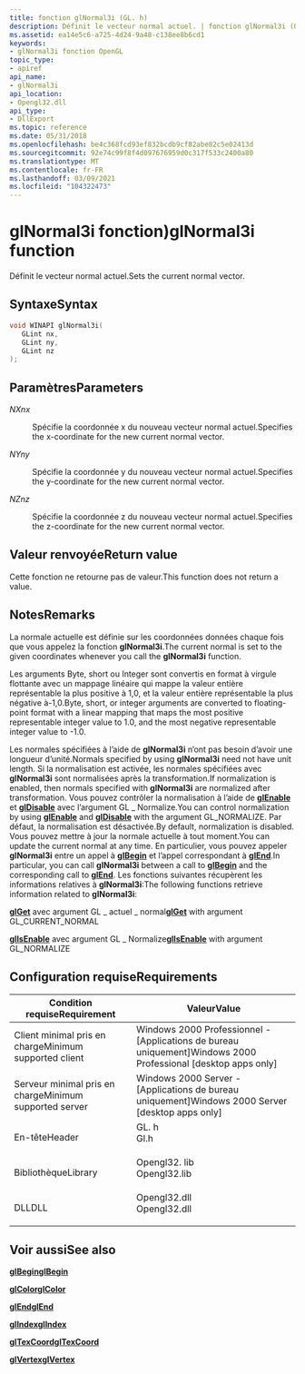 ```yaml
---
title: fonction glNormal3i (GL. h)
description: Définit le vecteur normal actuel. | fonction glNormal3i (GL. h)
ms.assetid: ea14e5c6-a725-4d24-9a48-c138ee8b6cd1
keywords:
- glNormal3i fonction OpenGL
topic_type:
- apiref
api_name:
- glNormal3i
api_location:
- Opengl32.dll
api_type:
- DllExport
ms.topic: reference
ms.date: 05/31/2018
ms.openlocfilehash: be4c368fcd93ef832bcdb9cf82abe82c5e02413d
ms.sourcegitcommit: 92e74c99f8f4d097676959d0c317f533c2400a80
ms.translationtype: MT
ms.contentlocale: fr-FR
ms.lasthandoff: 03/09/2021
ms.locfileid: "104322473"
---
```

# <a name="glnormal3i-function"></a><span data-ttu-id="e7f82-105">glNormal3i fonction)</span><span class="sxs-lookup"><span data-stu-id="e7f82-105">glNormal3i function</span></span>

<span data-ttu-id="e7f82-106">Définit le vecteur normal actuel.</span><span class="sxs-lookup"><span data-stu-id="e7f82-106">Sets the current normal vector.</span></span>

## <a name="syntax"></a><span data-ttu-id="e7f82-107">Syntaxe</span><span class="sxs-lookup"><span data-stu-id="e7f82-107">Syntax</span></span>


```C++
void WINAPI glNormal3i(
   GLint nx,
   GLint ny,
   GLint nz
);
```



## <a name="parameters"></a><span data-ttu-id="e7f82-108">Paramètres</span><span class="sxs-lookup"><span data-stu-id="e7f82-108">Parameters</span></span>

<dl> <dt>

<span data-ttu-id="e7f82-109">*NX*</span><span class="sxs-lookup"><span data-stu-id="e7f82-109">*nx*</span></span> 
</dt> <dd>

<span data-ttu-id="e7f82-110">Spécifie la coordonnée x du nouveau vecteur normal actuel.</span><span class="sxs-lookup"><span data-stu-id="e7f82-110">Specifies the x-coordinate for the new current normal vector.</span></span>

</dd> <dt>

<span data-ttu-id="e7f82-111">*NY*</span><span class="sxs-lookup"><span data-stu-id="e7f82-111">*ny*</span></span> 
</dt> <dd>

<span data-ttu-id="e7f82-112">Spécifie la coordonnée y du nouveau vecteur normal actuel.</span><span class="sxs-lookup"><span data-stu-id="e7f82-112">Specifies the y-coordinate for the new current normal vector.</span></span>

</dd> <dt>

<span data-ttu-id="e7f82-113">*NZ*</span><span class="sxs-lookup"><span data-stu-id="e7f82-113">*nz*</span></span> 
</dt> <dd>

<span data-ttu-id="e7f82-114">Spécifie la coordonnée z du nouveau vecteur normal actuel.</span><span class="sxs-lookup"><span data-stu-id="e7f82-114">Specifies the z-coordinate for the new current normal vector.</span></span>

</dd> </dl>

## <a name="return-value"></a><span data-ttu-id="e7f82-115">Valeur renvoyée</span><span class="sxs-lookup"><span data-stu-id="e7f82-115">Return value</span></span>

<span data-ttu-id="e7f82-116">Cette fonction ne retourne pas de valeur.</span><span class="sxs-lookup"><span data-stu-id="e7f82-116">This function does not return a value.</span></span>

## <a name="remarks"></a><span data-ttu-id="e7f82-117">Notes</span><span class="sxs-lookup"><span data-stu-id="e7f82-117">Remarks</span></span>

<span data-ttu-id="e7f82-118">La normale actuelle est définie sur les coordonnées données chaque fois que vous appelez la fonction **glNormal3i**.</span><span class="sxs-lookup"><span data-stu-id="e7f82-118">The current normal is set to the given coordinates whenever you call the **glNormal3i** function.</span></span>

<span data-ttu-id="e7f82-119">Les arguments Byte, short ou Integer sont convertis en format à virgule flottante avec un mappage linéaire qui mappe la valeur entière représentable la plus positive à 1,0, et la valeur entière représentable la plus négative à-1,0.</span><span class="sxs-lookup"><span data-stu-id="e7f82-119">Byte, short, or integer arguments are converted to floating-point format with a linear mapping that maps the most positive representable integer value to 1.0, and the most negative representable integer value to -1.0.</span></span>

<span data-ttu-id="e7f82-120">Les normales spécifiées à l’aide de **glNormal3i** n’ont pas besoin d’avoir une longueur d’unité.</span><span class="sxs-lookup"><span data-stu-id="e7f82-120">Normals specified by using **glNormal3i** need not have unit length.</span></span> <span data-ttu-id="e7f82-121">Si la normalisation est activée, les normales spécifiées avec **glNormal3i** sont normalisées après la transformation.</span><span class="sxs-lookup"><span data-stu-id="e7f82-121">If normalization is enabled, then normals specified with **glNormal3i** are normalized after transformation.</span></span> <span data-ttu-id="e7f82-122">Vous pouvez contrôler la normalisation à l’aide de [**glEnable**](glenable.md) et [**glDisable**](gldisable.md) avec l’argument GL \_ Normalize.</span><span class="sxs-lookup"><span data-stu-id="e7f82-122">You can control normalization by using [**glEnable**](glenable.md) and [**glDisable**](gldisable.md) with the argument GL\_NORMALIZE.</span></span> <span data-ttu-id="e7f82-123">Par défaut, la normalisation est désactivée.</span><span class="sxs-lookup"><span data-stu-id="e7f82-123">By default, normalization is disabled.</span></span> <span data-ttu-id="e7f82-124">Vous pouvez mettre à jour la normale actuelle à tout moment.</span><span class="sxs-lookup"><span data-stu-id="e7f82-124">You can update the current normal at any time.</span></span> <span data-ttu-id="e7f82-125">En particulier, vous pouvez appeler **glNormal3i** entre un appel à [**glBegin**](glbegin.md) et l’appel correspondant à [**glEnd**](glend.md).</span><span class="sxs-lookup"><span data-stu-id="e7f82-125">In particular, you can call **glNormal3i** between a call to [**glBegin**](glbegin.md) and the corresponding call to [**glEnd**](glend.md).</span></span> <span data-ttu-id="e7f82-126">Les fonctions suivantes récupèrent les informations relatives à **glNormal3i**:</span><span class="sxs-lookup"><span data-stu-id="e7f82-126">The following functions retrieve information related to **glNormal3i**:</span></span>

<span data-ttu-id="e7f82-127">[**glGet**](glgetbooleanv--glgetdoublev--glgetfloatv--glgetintegerv.md) avec argument GL \_ actuel \_ normal</span><span class="sxs-lookup"><span data-stu-id="e7f82-127">[**glGet**](glgetbooleanv--glgetdoublev--glgetfloatv--glgetintegerv.md) with argument GL\_CURRENT\_NORMAL</span></span>

<span data-ttu-id="e7f82-128">[**glIsEnable**](glisenabled.md) avec argument GL \_ Normalize</span><span class="sxs-lookup"><span data-stu-id="e7f82-128">[**glIsEnable**](glisenabled.md) with argument GL\_NORMALIZE</span></span>

## <a name="requirements"></a><span data-ttu-id="e7f82-129">Configuration requise</span><span class="sxs-lookup"><span data-stu-id="e7f82-129">Requirements</span></span>



| <span data-ttu-id="e7f82-130">Condition requise</span><span class="sxs-lookup"><span data-stu-id="e7f82-130">Requirement</span></span> | <span data-ttu-id="e7f82-131">Valeur</span><span class="sxs-lookup"><span data-stu-id="e7f82-131">Value</span></span> |
|-------------------------------------|-----------------------------------------------------------------------------------------|
| <span data-ttu-id="e7f82-132">Client minimal pris en charge</span><span class="sxs-lookup"><span data-stu-id="e7f82-132">Minimum supported client</span></span><br/> | <span data-ttu-id="e7f82-133">Windows 2000 Professionnel - \[Applications de bureau uniquement\]</span><span class="sxs-lookup"><span data-stu-id="e7f82-133">Windows 2000 Professional \[desktop apps only\]</span></span><br/>                              |
| <span data-ttu-id="e7f82-134">Serveur minimal pris en charge</span><span class="sxs-lookup"><span data-stu-id="e7f82-134">Minimum supported server</span></span><br/> | <span data-ttu-id="e7f82-135">Windows 2000 Server - \[Applications de bureau uniquement\]</span><span class="sxs-lookup"><span data-stu-id="e7f82-135">Windows 2000 Server \[desktop apps only\]</span></span><br/>                                    |
| <span data-ttu-id="e7f82-136">En-tête</span><span class="sxs-lookup"><span data-stu-id="e7f82-136">Header</span></span><br/>                   | <dl> <span data-ttu-id="e7f82-137"><dt>GL. h</dt></span><span class="sxs-lookup"><span data-stu-id="e7f82-137"><dt>Gl.h</dt></span></span> </dl>         |
| <span data-ttu-id="e7f82-138">Bibliothèque</span><span class="sxs-lookup"><span data-stu-id="e7f82-138">Library</span></span><br/>                  | <dl> <span data-ttu-id="e7f82-139"><dt>Opengl32. lib</dt></span><span class="sxs-lookup"><span data-stu-id="e7f82-139"><dt>Opengl32.lib</dt></span></span> </dl> |
| <span data-ttu-id="e7f82-140">DLL</span><span class="sxs-lookup"><span data-stu-id="e7f82-140">DLL</span></span><br/>                      | <dl> <span data-ttu-id="e7f82-141"><dt>Opengl32.dll</dt></span><span class="sxs-lookup"><span data-stu-id="e7f82-141"><dt>Opengl32.dll</dt></span></span> </dl> |



## <a name="see-also"></a><span data-ttu-id="e7f82-142">Voir aussi</span><span class="sxs-lookup"><span data-stu-id="e7f82-142">See also</span></span>

<dl> <dt>

[<span data-ttu-id="e7f82-143">**glBegin**</span><span class="sxs-lookup"><span data-stu-id="e7f82-143">**glBegin**</span></span>](glbegin.md)
</dt> <dt>

[<span data-ttu-id="e7f82-144">**glColor**</span><span class="sxs-lookup"><span data-stu-id="e7f82-144">**glColor**</span></span>](glcolor-functions.md)
</dt> <dt>

[<span data-ttu-id="e7f82-145">**glEnd**</span><span class="sxs-lookup"><span data-stu-id="e7f82-145">**glEnd**</span></span>](glend.md)
</dt> <dt>

[<span data-ttu-id="e7f82-146">**glIndex**</span><span class="sxs-lookup"><span data-stu-id="e7f82-146">**glIndex**</span></span>](glindex-functions.md)
</dt> <dt>

[<span data-ttu-id="e7f82-147">**glTexCoord**</span><span class="sxs-lookup"><span data-stu-id="e7f82-147">**glTexCoord**</span></span>](gltexcoord-functions.md)
</dt> <dt>

[<span data-ttu-id="e7f82-148">**glVertex**</span><span class="sxs-lookup"><span data-stu-id="e7f82-148">**glVertex**</span></span>](glvertex-functions.md)
</dt> </dl>

 

 





